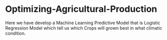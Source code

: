 # Optimizing-Agricultural-Production
Here we have develop a Machine Learning Predictive Model that is Logistic Regression Model which tell us which Crops will grown best in what climatic condition.
